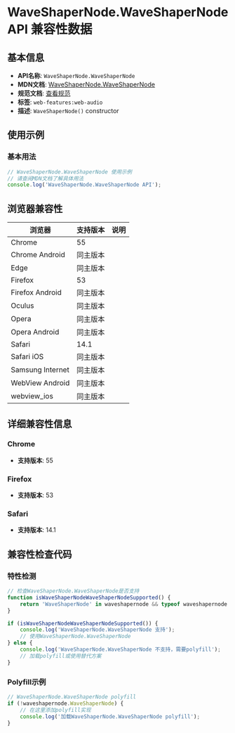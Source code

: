 # WaveShaperNode.WaveShaperNode API 兼容性数据

## 基本信息

- **API名称**: `WaveShaperNode.WaveShaperNode`
- **MDN文档**: [WaveShaperNode.WaveShaperNode](https://developer.mozilla.org/docs/Web/API/WaveShaperNode/WaveShaperNode)
- **规范文档**: [查看规范](https://webaudio.github.io/web-audio-api/#dom-waveshapernode-waveshapernode)
- **标签**: `web-features:web-audio`
- **描述**: `WaveShaperNode()` constructor

## 使用示例

### 基本用法

```javascript
// WaveShaperNode.WaveShaperNode 使用示例
// 请查阅MDN文档了解具体用法
console.log('WaveShaperNode.WaveShaperNode API');
```

## 浏览器兼容性

| 浏览器 | 支持版本 | 说明 |
|--------|----------|------|
| Chrome | 55 |  |
| Chrome Android | 同主版本 |  |
| Edge | 同主版本 |  |
| Firefox | 53 |  |
| Firefox Android | 同主版本 |  |
| Oculus | 同主版本 |  |
| Opera | 同主版本 |  |
| Opera Android | 同主版本 |  |
| Safari | 14.1 |  |
| Safari iOS | 同主版本 |  |
| Samsung Internet | 同主版本 |  |
| WebView Android | 同主版本 |  |
| webview_ios | 同主版本 |  |

## 详细兼容性信息

### Chrome

- **支持版本**: 55

### Firefox

- **支持版本**: 53

### Safari

- **支持版本**: 14.1

## 兼容性检查代码

### 特性检测

```javascript
// 检查WaveShaperNode.WaveShaperNode是否支持
function isWaveShaperNodeWaveShaperNodeSupported() {
    return 'WaveShaperNode' in waveshapernode && typeof waveshapernode.WaveShaperNode === 'function';
}

if (isWaveShaperNodeWaveShaperNodeSupported()) {
    console.log('WaveShaperNode.WaveShaperNode 支持');
    // 使用WaveShaperNode.WaveShaperNode
} else {
    console.log('WaveShaperNode.WaveShaperNode 不支持，需要polyfill');
    // 加载polyfill或使用替代方案
}
```

### Polyfill示例

```javascript
// WaveShaperNode.WaveShaperNode polyfill
if (!waveshapernode.WaveShaperNode) {
    // 在这里添加polyfill实现
    console.log('加载WaveShaperNode.WaveShaperNode polyfill');
}
```

